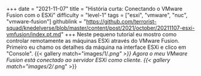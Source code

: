 +++
date = "2021-11-07"
title = "História curta: Conectando o VMware Fusion com o ESXi"
difficulty = "level-1"
tags = ["esxi", "vmware", "nuc", "vmware-fusion"]
githublink = "https://github.com/terrorist-squad/knedelverse/blob/master/content/post/2021/october/20211107-esxi-vmfusion/index.pt.md"
+++
Neste pequeno tutorial eu mostro como controlar remotamente as máquinas ESXi através do VMware Fusion. Primeiro eu chamo os detalhes da máquina na interface ESXi e clico em "Console".
{{< gallery match="images/1/*.png" >}}
Agora o meu VMware Fusion está conectado ao servidor ESXi como cliente.
{{< gallery match="images/2/*.png" >}}

